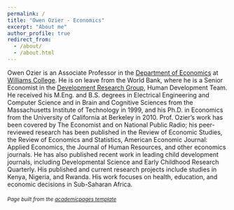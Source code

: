 ```yaml
---
permalink: /
title: "Owen Ozier - Economics"
excerpt: "About me"
author_profile: true
redirect_from: 
  - /about/
  - /about.html
---
```


Owen Ozier is an Associate Professor in the [Department of Economics](https://econ.williams.edu/) at [Williams College](https://www.williams.edu/).
He is on leave from the World Bank, where he is a Senior Economist in the [Development Research Group](http://www.worldbank.org/en/research/brief/researchers), Human Development Team.
He received his M.Eng. and B.S. degrees in Electrical Engineering and Computer Science and in Brain and Cognitive Sciences from the Massachusetts Institute of Technology in 1999, and his Ph.D. in Economics from the University of California at Berkeley in 2010. Prof. Ozier’s work has been covered by The Economist and on National Public Radio; his peer-reviewed research has been published in the Review of Economic Studies, the Review of Economics and Statistics, American Economic Journal: Applied Economics, the Journal of Human Resources, and other economics journals. He has also published recent work in leading child development journals, including Developmental Science and Early Childhood Research Quarterly. His published and current research projects include studies in Kenya, Nigeria, and Rwanda. His work focuses on health, education, and economic decisions in Sub-Saharan Africa.


###### <sub><i>Page built from the [academicpages template](https://github.com/academicpages/academicpages.github.io)</i></sub>
